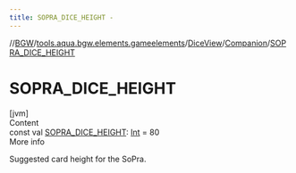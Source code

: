 ```yaml
---
title: SOPRA_DICE_HEIGHT -
---
```

//[BGW](../../../../index.md)/[tools.aqua.bgw.elements.gameelements](../../index.md)/[DiceView](../index.md)/[Companion](index.md)/[SOPRA_DICE_HEIGHT](-s-o-p-r-a_-d-i-c-e_-h-e-i-g-h-t.md)



# SOPRA_DICE_HEIGHT  
[jvm]  
Content  
const val [SOPRA_DICE_HEIGHT](-s-o-p-r-a_-d-i-c-e_-h-e-i-g-h-t.md): [Int](https://kotlinlang.org/api/latest/jvm/stdlib/kotlin/-int/index.html) = 80  
More info  


Suggested card height for the SoPra.

  



